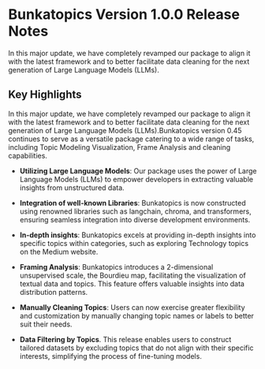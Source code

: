 # Bunkatopics Version 1.0.0 Release Notes

In this major update, we have completely revamped our package to align it with the latest framework and to better facilitate data cleaning for the next generation of Large Language Models (LLMs).

## Key Highlights

In this major update, we have completely revamped our package to align it with the latest framework and to better facilitate data cleaning for the next generation of Large Language Models (LLMs).Bunkatopics version 0.45 continues to serve as a versatile package catering to a wide range of tasks, including Topic Modeling Visualization, Frame Analysis and cleaning capabilities.

- **Utilizing Large Language Models**: Our package uses the power of Large Language Models (LLMs) to empower developers in extracting valuable insights from unstructured data.

- **Integration of well-known Libraries**: Bunkatopics is now constructed using renowned libraries such as langchain, chroma, and transformers, ensuring seamless integration into diverse development environments.

- **In-depth insights**: Bunkatopics excels at providing in-depth insights into specific topics within categories, such as exploring Technology topics on the Medium website.

- **Framing Analysis**: Bunkatopics introduces a 2-dimensional unsupervised scale, the Bourdieu map, facilitating the visualization of textual data and topics. This feature offers valuable insights into data distribution patterns.

- **Manually Cleaning Topics**: Users can now exercise greater flexibility and customization by manually changing topic names or labels to better suit their needs.

- **Data Filtering by Topics**. This release enables users to construct tailored datasets by excluding topics that do not align with their specific interests, simplifying the process of fine-tuning models.
